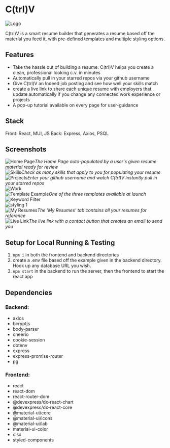 # C(trl)V

![Logo](https://github.com/alexhauka/CtrlV/blob/master/docs/logo.png?raw=true)

C(trl)V is a smart resume builder that generates a resume based off the material you feed it, with pre-defined templates and multiple styling options.

## Features

* Take the hassle out of building a resume: C(trl)V helps you create a clean, professional looking c.v. in minutes
* Automatically pull in your starred repos via your github username
* Give C(trl)V an Indeed job posting and see how well your skills match
* create a live link to share each unique resume with employers that update automatically if you change any connected work experience or projects
* A pop-up tutorial available on every page for user-guidance

## Stack

Front: React, MUI, JS
Back: Express, Axios, PSQL

## Screenshots

![Home Page](https://github.com/alexhauka/CtrlV/blob/master/docs/home.png?raw=true)*The Home Page auto-populated by a user's given resume material ready for review*
\
![Skills](https://github.com/alexhauka/CtrlV/blob/master/docs/skills.png?raw=true)*Check as many skills that apply to you for populating your resume*
\
![Projects](https://github.com/alexhauka/CtrlV/blob/master/docs/github.png?raw=true)*Enter your github username and watch C(trl)V instantly pull in your starred repos*
\
![Work](https://github.com/alexhauka/CtrlV/blob/master/docs/work%20experience.png?raw=true)
\
![Template Example](https://github.com/alexhauka/CtrlV/blob/master/docs/template%201.png?raw=true)*One of the three templates available at launch*
\
![Keyword Filter](https://github.com/alexhauka/CtrlV/blob/master/docs/keywords.png?raw=true)
\
![styling 1](https://github.com/alexhauka/CtrlV/blob/master/docs/styling.png?raw=true)
\
![My Resumes](https://github.com/alexhauka/CtrlV/blob/master/docs/My%20Resumes.png?raw=true)*The 'My Resumes' tab contains all your resumes for reference*
\
![Live Link](https://github.com/alexhauka/CtrlV/blob/master/docs/live%20link.png?raw=true)*The live link with a contact button that creates an email to send you*


## Setup for Local Running & Testing

1. `npm i` in both the frontend and backend directories
2. create a .env file based off the example given in the backend directory. Hook up any database URL you wish.
3. `npm start` in the backend to run the server, then the frontend to start the react app

## Dependencies

### Backend:
* axios
* bcryptjs
* body-parser
* cheerio
* cookie-session
* dotenv
* express
* express-promise-router
* pg

### Frontend:
* react
* react-dom
* react-router-dom
* @devexpress/dx-react-chart
* @devexpress/dx-react-core
* @material-ui/core
* @material-ui/icons
* @material-ui/lab
* material-ui-color
* clsx
* styled-components
